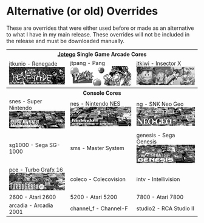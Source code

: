 # Alternative (or old) Overrides

These are overrides that were either used before or made as an alternative to what I have in my main release.  These overrides will not be included in the release and must be downloaded manually.


<table>
<tr><th colspan="3"><a href="https://patreon.com/jotego">Jotego</a> Single Game Arcade Cores</th></tr>
<tr>
 <td>jtkunio - Renegade <img src="pics/jtkunio.png" /></td>
 <td>jtpang - Pang <img src="pics/jtpang.png" /></td>
 <td>jtkiwi - Insector X <img src="pics/jtkiwi.png" /></td>
</tr>
<tr><th colspan="3">Console Cores</th></tr>
<tr>
 <td>snes - Super Nintendo <img src="pics/snes.png" /></td>
 <td>nes - Nintendo NES <img src="pics/nes.png" /></td>
 <td>ng - SNK Neo Geo <img src="pics/ng.png" /></td>
</tr>
<tr>
 <td>sg1000 - Sega SG-1000 </td>
 <td>sms - Master System </td>
 <td>genesis - Sega Genesis <img src="pics/genesis.png" /></td>
</tr>
<tr>
 <td>pce - Turbo Grafx 16 <img src="pics/pce.png" /></td>
 <td>coleco - Colecovision</td>
 <td>intv - Intellivision</td>
</tr>
<tr>
 <td>2600 - Atari 2600</td>
 <td>5200 - Atari 5200</td>
 <td>7800 - Atari 7800</td>
</tr>
<tr>
 <td>arcadia - Arcadia 2001</td>
 <td>channel_f - Channel-F</td>
 <td>studio2 - RCA Studio II </td>
</tr>
</table>

